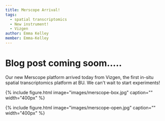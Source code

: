 ```yaml
---
title: Merscope Arrival!
tags:
  - spatial transcriptomics
  - New instrument!
  - Vizgen
author: Emma Kelley
member: Emma-Kelley
---
```


# Blog post coming soom.....

Our new Merscope platform arrived today from Vizgen, the first in-situ spatial transcriptomics platform at BU. We can't wait to start experiments!

{%
  include figure.html
  image="images/merscope-box.jpg"
  caption=""
  width="400px"
%}

{%
  include figure.html
  image="images/merscope-open.jpg"
  caption=""
  width="400px"
%}

